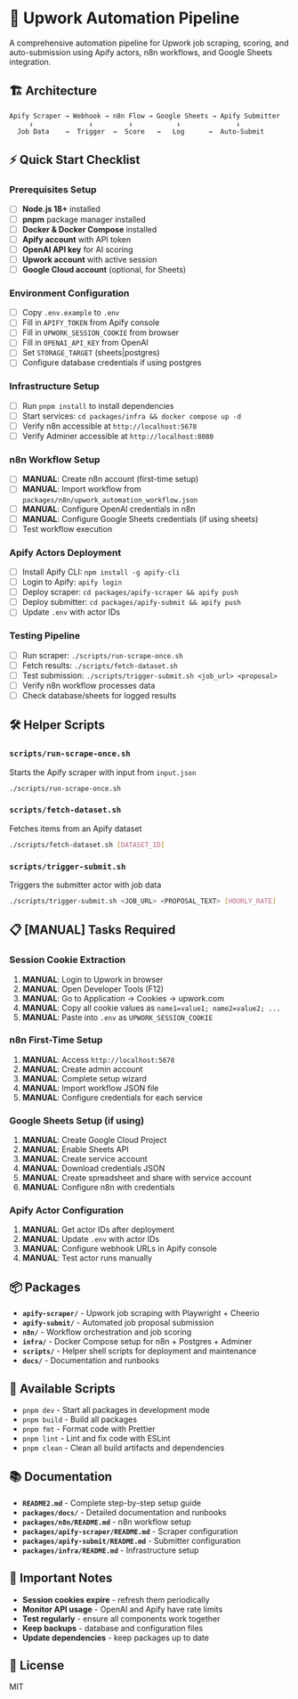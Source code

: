 # 🚀 Upwork Automation Pipeline

A comprehensive automation pipeline for Upwork job scraping, scoring, and auto-submission using Apify actors, n8n workflows, and Google Sheets integration.

## 🏗️ Architecture

```
Apify Scraper → Webhook → n8n Flow → Google Sheets → Apify Submitter
     ↓              ↓         ↓           ↓              ↓
  Job Data    →  Trigger  →  Score   →   Log      →  Auto-Submit
```

## ⚡ Quick Start Checklist

### Prerequisites Setup
- [ ] **Node.js 18+** installed
- [ ] **pnpm** package manager installed
- [ ] **Docker & Docker Compose** installed
- [ ] **Apify account** with API token
- [ ] **OpenAI API key** for AI scoring
- [ ] **Upwork account** with active session
- [ ] **Google Cloud account** (optional, for Sheets)

### Environment Configuration
- [ ] Copy `.env.example` to `.env`
- [ ] Fill in `APIFY_TOKEN` from Apify console
- [ ] Fill in `UPWORK_SESSION_COOKIE` from browser
- [ ] Fill in `OPENAI_API_KEY` from OpenAI
- [ ] Set `STORAGE_TARGET` (sheets|postgres)
- [ ] Configure database credentials if using postgres

### Infrastructure Setup
- [ ] Run `pnpm install` to install dependencies
- [ ] Start services: `cd packages/infra && docker compose up -d`
- [ ] Verify n8n accessible at `http://localhost:5678`
- [ ] Verify Adminer accessible at `http://localhost:8080`

### n8n Workflow Setup
- [ ] **MANUAL**: Create n8n account (first-time setup)
- [ ] **MANUAL**: Import workflow from `packages/n8n/upwork_automation_workflow.json`
- [ ] **MANUAL**: Configure OpenAI credentials in n8n
- [ ] **MANUAL**: Configure Google Sheets credentials (if using sheets)
- [ ] Test workflow execution

### Apify Actors Deployment
- [ ] Install Apify CLI: `npm install -g apify-cli`
- [ ] Login to Apify: `apify login`
- [ ] Deploy scraper: `cd packages/apify-scraper && apify push`
- [ ] Deploy submitter: `cd packages/apify-submit && apify push`
- [ ] Update `.env` with actor IDs

### Testing Pipeline
- [ ] Run scraper: `./scripts/run-scrape-once.sh`
- [ ] Fetch results: `./scripts/fetch-dataset.sh`
- [ ] Test submission: `./scripts/trigger-submit.sh <job_url> <proposal>`
- [ ] Verify n8n workflow processes data
- [ ] Check database/sheets for logged results

## 🛠️ Helper Scripts

### `scripts/run-scrape-once.sh`
Starts the Apify scraper with input from `input.json`
```bash
./scripts/run-scrape-once.sh
```

### `scripts/fetch-dataset.sh`
Fetches items from an Apify dataset
```bash
./scripts/fetch-dataset.sh [DATASET_ID]
```

### `scripts/trigger-submit.sh`
Triggers the submitter actor with job data
```bash
./scripts/trigger-submit.sh <JOB_URL> <PROPOSAL_TEXT> [HOURLY_RATE]
```

## 📋 [MANUAL] Tasks Required

### Session Cookie Extraction
1. **MANUAL**: Login to Upwork in browser
2. **MANUAL**: Open Developer Tools (F12)
3. **MANUAL**: Go to Application → Cookies → upwork.com
4. **MANUAL**: Copy all cookie values as `name1=value1; name2=value2; ...`
5. **MANUAL**: Paste into `.env` as `UPWORK_SESSION_COOKIE`

### n8n First-Time Setup
1. **MANUAL**: Access `http://localhost:5678`
2. **MANUAL**: Create admin account
3. **MANUAL**: Complete setup wizard
4. **MANUAL**: Import workflow JSON file
5. **MANUAL**: Configure credentials for each service

### Google Sheets Setup (if using)
1. **MANUAL**: Create Google Cloud Project
2. **MANUAL**: Enable Sheets API
3. **MANUAL**: Create service account
4. **MANUAL**: Download credentials JSON
5. **MANUAL**: Create spreadsheet and share with service account
6. **MANUAL**: Configure n8n with credentials

### Apify Actor Configuration
1. **MANUAL**: Get actor IDs after deployment
2. **MANUAL**: Update `.env` with actor IDs
3. **MANUAL**: Configure webhook URLs in Apify console
4. **MANUAL**: Test actor runs manually

## 📦 Packages

- **`apify-scraper/`** - Upwork job scraping with Playwright + Cheerio
- **`apify-submit/`** - Automated job proposal submission
- **`n8n/`** - Workflow orchestration and job scoring
- **`infra/`** - Docker Compose setup for n8n + Postgres + Adminer
- **`scripts/`** - Helper shell scripts for deployment and maintenance
- **`docs/`** - Documentation and runbooks

## 🔧 Available Scripts

- `pnpm dev` - Start all packages in development mode
- `pnpm build` - Build all packages
- `pnpm fmt` - Format code with Prettier
- `pnpm lint` - Lint and fix code with ESLint
- `pnpm clean` - Clean all build artifacts and dependencies

## 📚 Documentation

- **`README2.md`** - Complete step-by-step setup guide
- **`packages/docs/`** - Detailed documentation and runbooks
- **`packages/n8n/README.md`** - n8n workflow setup
- **`packages/apify-scraper/README.md`** - Scraper configuration
- **`packages/apify-submit/README.md`** - Submitter configuration
- **`packages/infra/README.md`** - Infrastructure setup

## 🚨 Important Notes

- **Session cookies expire** - refresh them periodically
- **Monitor API usage** - OpenAI and Apify have rate limits
- **Test regularly** - ensure all components work together
- **Keep backups** - database and configuration files
- **Update dependencies** - keep packages up to date

## 📄 License

MIT
